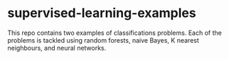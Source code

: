 # supervised-learning-examples

This repo contains two examples of classifications problems. Each of the problems is tackled using random forests, naive Bayes, K nearest neighbours, and neural networks. 
